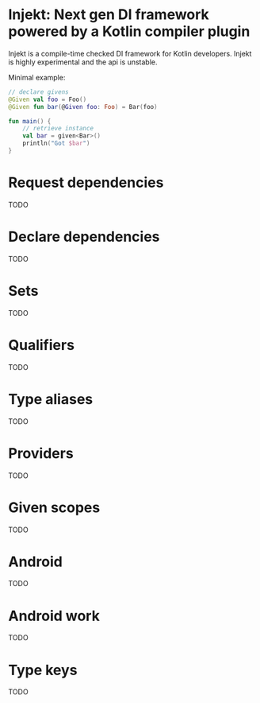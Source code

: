 # Injekt: Next gen DI framework powered by a Kotlin compiler plugin

Injekt is a compile-time checked DI framework for Kotlin developers.
Injekt is highly experimental and the api is unstable.

Minimal example:
```kotlin
// declare givens
@Given val foo = Foo()
@Given fun bar(@Given foo: Foo) = Bar(foo)

fun main() {
    // retrieve instance
    val bar = given<Bar>()
    println("Got $bar")
}
```

# Request dependencies
TODO

# Declare dependencies
TODO

# Sets
TODO

# Qualifiers
TODO

# Type aliases
TODO

# Providers
TODO

# Given scopes
TODO

# Android
TODO

# Android work
TODO

# Type keys
TODO
